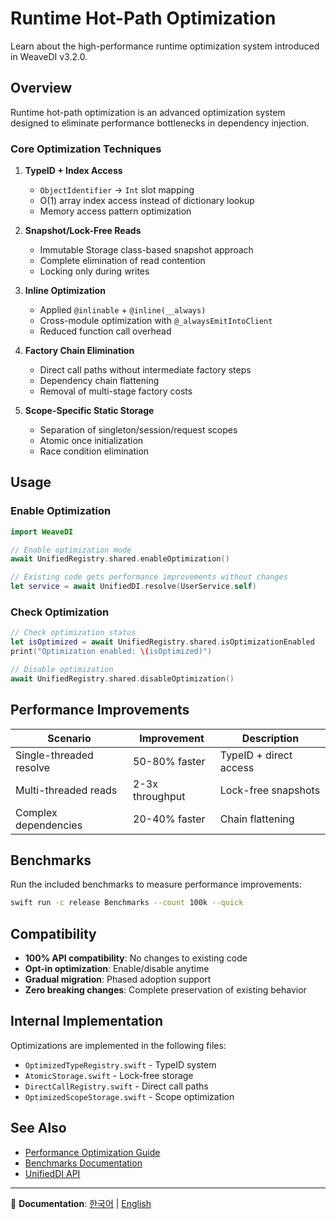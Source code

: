 # Runtime Hot-Path Optimization

Learn about the high-performance runtime optimization system introduced in WeaveDI v3.2.0.

## Overview

Runtime hot-path optimization is an advanced optimization system designed to eliminate performance bottlenecks in dependency injection.

### Core Optimization Techniques

1. **TypeID + Index Access**
   - `ObjectIdentifier` → `Int` slot mapping
   - O(1) array index access instead of dictionary lookup
   - Memory access pattern optimization

2. **Snapshot/Lock-Free Reads**
   - Immutable Storage class-based snapshot approach
   - Complete elimination of read contention
   - Locking only during writes

3. **Inline Optimization**
   - Applied `@inlinable` + `@inline(__always)`
   - Cross-module optimization with `@_alwaysEmitIntoClient`
   - Reduced function call overhead

4. **Factory Chain Elimination**
   - Direct call paths without intermediate factory steps
   - Dependency chain flattening
   - Removal of multi-stage factory costs

5. **Scope-Specific Static Storage**
   - Separation of singleton/session/request scopes
   - Atomic once initialization
   - Race condition elimination

## Usage

### Enable Optimization

```swift
import WeaveDI

// Enable optimization mode
await UnifiedRegistry.shared.enableOptimization()

// Existing code gets performance improvements without changes
let service = await UnifiedDI.resolve(UserService.self)
```

### Check Optimization

```swift
// Check optimization status
let isOptimized = await UnifiedRegistry.shared.isOptimizationEnabled
print("Optimization enabled: \(isOptimized)")

// Disable optimization
await UnifiedRegistry.shared.disableOptimization()
```

## Performance Improvements

| Scenario | Improvement | Description |
|----------|-------------|-------------|
| Single-threaded resolve | 50-80% faster | TypeID + direct access |
| Multi-threaded reads | 2-3x throughput | Lock-free snapshots |
| Complex dependencies | 20-40% faster | Chain flattening |

## Benchmarks

Run the included benchmarks to measure performance improvements:

```bash
swift run -c release Benchmarks --count 100k --quick
```

## Compatibility

- **100% API compatibility**: No changes to existing code
- **Opt-in optimization**: Enable/disable anytime
- **Gradual migration**: Phased adoption support
- **Zero breaking changes**: Complete preservation of existing behavior

## Internal Implementation

Optimizations are implemented in the following files:

- `OptimizedTypeRegistry.swift` - TypeID system
- `AtomicStorage.swift` - Lock-free storage
- `DirectCallRegistry.swift` - Direct call paths
- `OptimizedScopeStorage.swift` - Scope optimization

## See Also

- [Performance Optimization Guide](../../PERFORMANCE-OPTIMIZATION.md)
- [Benchmarks Documentation](ko.lproj/Benchmarks.md)
- [UnifiedDI API](ko.lproj/UnifiedDI.md)

---

📖 **Documentation**: [한국어](ko.lproj/RuntimeOptimization.md) | [English](RuntimeOptimization.md)